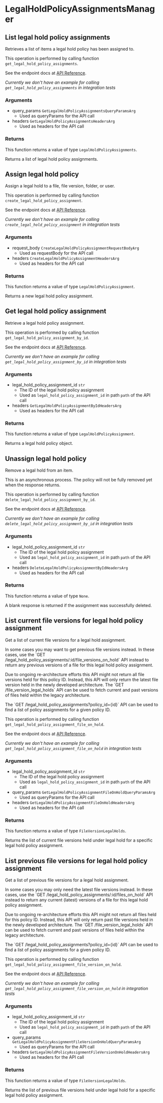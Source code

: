 # LegalHoldPolicyAssignmentsManager

## List legal hold policy assignments

Retrieves a list of items a legal hold policy has been assigned to.

This operation is performed by calling function `get_legal_hold_policy_assignments`.

See the endpoint docs at
[API Reference](https://developer.box.com/reference/get-legal-hold-policy-assignments/).

*Currently we don't have an example for calling `get_legal_hold_policy_assignments` in integration tests*

### Arguments

- query_params `GetLegalHoldPolicyAssignmentsQueryParamsArg`
  - Used as queryParams for the API call
- headers `GetLegalHoldPolicyAssignmentsHeadersArg`
  - Used as headers for the API call


### Returns

This function returns a value of type `LegalHoldPolicyAssignments`.

Returns a list of legal hold policy assignments.


## Assign legal hold policy

Assign a legal hold to a file, file version, folder, or user.

This operation is performed by calling function `create_legal_hold_policy_assignment`.

See the endpoint docs at
[API Reference](https://developer.box.com/reference/post-legal-hold-policy-assignments/).

*Currently we don't have an example for calling `create_legal_hold_policy_assignment` in integration tests*

### Arguments

- request_body `CreateLegalHoldPolicyAssignmentRequestBodyArg`
  - Used as requestBody for the API call
- headers `CreateLegalHoldPolicyAssignmentHeadersArg`
  - Used as headers for the API call


### Returns

This function returns a value of type `LegalHoldPolicyAssignment`.

Returns a new legal hold policy assignment.


## Get legal hold policy assignment

Retrieve a legal hold policy assignment.

This operation is performed by calling function `get_legal_hold_policy_assignment_by_id`.

See the endpoint docs at
[API Reference](https://developer.box.com/reference/get-legal-hold-policy-assignments-id/).

*Currently we don't have an example for calling `get_legal_hold_policy_assignment_by_id` in integration tests*

### Arguments

- legal_hold_policy_assignment_id `str`
  - The ID of the legal hold policy assignment
  - Used as `legal_hold_policy_assignment_id` in path `path` of the API call
- headers `GetLegalHoldPolicyAssignmentByIdHeadersArg`
  - Used as headers for the API call


### Returns

This function returns a value of type `LegalHoldPolicyAssignment`.

Returns a legal hold policy object.


## Unassign legal hold policy

Remove a legal hold from an item.

This is an asynchronous process. The policy will not be
fully removed yet when the response returns.

This operation is performed by calling function `delete_legal_hold_policy_assignment_by_id`.

See the endpoint docs at
[API Reference](https://developer.box.com/reference/delete-legal-hold-policy-assignments-id/).

*Currently we don't have an example for calling `delete_legal_hold_policy_assignment_by_id` in integration tests*

### Arguments

- legal_hold_policy_assignment_id `str`
  - The ID of the legal hold policy assignment
  - Used as `legal_hold_policy_assignment_id` in path `path` of the API call
- headers `DeleteLegalHoldPolicyAssignmentByIdHeadersArg`
  - Used as headers for the API call


### Returns

This function returns a value of type `None`.

A blank response is returned if the assignment was
successfully deleted.


## List current file versions for legal hold policy assignment

Get a list of current file versions for a legal hold
assignment.

In some cases you may want to get previous file versions instead. In these
cases, use the &#x60;GET  /legal_hold_policy_assignments/:id/file_versions_on_hold&#x60;
API instead to return any previous versions of a file for this legal hold
policy assignment.

Due to ongoing re-architecture efforts this API might not return all file
versions held for this policy ID. Instead, this API will only return the
latest file version held in the newly developed architecture. The &#x60;GET
/file_version_legal_holds&#x60; API can be used to fetch current and past versions
of files held within the legacy architecture.

The &#x60;GET /legal_hold_policy_assignments?policy_id&#x3D;{id}&#x60; API can be used to
find a list of policy assignments for a given policy ID.

This operation is performed by calling function `get_legal_hold_policy_assignment_file_on_hold`.

See the endpoint docs at
[API Reference](https://developer.box.com/reference/get-legal-hold-policy-assignments-id-files-on-hold/).

*Currently we don't have an example for calling `get_legal_hold_policy_assignment_file_on_hold` in integration tests*

### Arguments

- legal_hold_policy_assignment_id `str`
  - The ID of the legal hold policy assignment
  - Used as `legal_hold_policy_assignment_id` in path `path` of the API call
- query_params `GetLegalHoldPolicyAssignmentFileOnHoldQueryParamsArg`
  - Used as queryParams for the API call
- headers `GetLegalHoldPolicyAssignmentFileOnHoldHeadersArg`
  - Used as headers for the API call


### Returns

This function returns a value of type `FileVersionLegalHolds`.

Returns the list of current file versions held under legal hold for a
specific legal hold policy assignment.


## List previous file versions for legal hold policy assignment

Get a list of previous file versions for a legal hold
assignment.

In some cases you may only need the latest file versions instead. In these
cases, use the &#x60;GET  /legal_hold_policy_assignments/:id/files_on_hold&#x60; API
instead to return any current (latest) versions of a file for this legal hold
policy assignment.

Due to ongoing re-architecture efforts this API might not return all files
held for this policy ID. Instead, this API will only return past file versions
held in the newly developed architecture. The &#x60;GET /file_version_legal_holds&#x60;
API can be used to fetch current and past versions of files held within the
legacy architecture.

The &#x60;GET /legal_hold_policy_assignments?policy_id&#x3D;{id}&#x60; API can be used to
find a list of policy assignments for a given policy ID.

This operation is performed by calling function `get_legal_hold_policy_assignment_file_version_on_hold`.

See the endpoint docs at
[API Reference](https://developer.box.com/reference/get-legal-hold-policy-assignments-id-file-versions-on-hold/).

*Currently we don't have an example for calling `get_legal_hold_policy_assignment_file_version_on_hold` in integration tests*

### Arguments

- legal_hold_policy_assignment_id `str`
  - The ID of the legal hold policy assignment
  - Used as `legal_hold_policy_assignment_id` in path `path` of the API call
- query_params `GetLegalHoldPolicyAssignmentFileVersionOnHoldQueryParamsArg`
  - Used as queryParams for the API call
- headers `GetLegalHoldPolicyAssignmentFileVersionOnHoldHeadersArg`
  - Used as headers for the API call


### Returns

This function returns a value of type `FileVersionLegalHolds`.

Returns the list of previous file versions held under legal hold for a
specific legal hold policy assignment.


